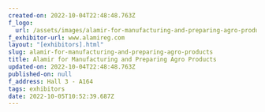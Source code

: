 ```yaml
---
created-on: 2022-10-04T22:48:48.763Z
f_logo:
  url: /assets/images/alamir-for-manufacturing-and-preparing-agro-products.jpg
f_exhibitor-url: www.alamireg.com
layout: "[exhibitors].html"
slug: alamir-for-manufacturing-and-preparing-agro-products
title: Alamir for Manufacturing and Preparing Agro Products
updated-on: 2022-10-04T22:48:48.763Z
published-on: null
f_address: Hall 3 - A164
tags: exhibitors
date: 2022-10-05T10:52:39.687Z
---
```

